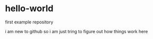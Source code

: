 # hello-world
first example repository

i am new to github so i am just tring to figure out how things work here 
